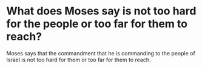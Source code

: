 # What does Moses say is not too hard for the people or too far for them to reach?

Moses says that the commandment that he is commanding to the people of Israel is not too hard for them or too far for them to reach.
